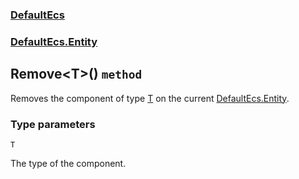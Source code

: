 ### [DefaultEcs](./DefaultEcs 'DefaultEcs')
### [DefaultEcs.Entity](./DefaultEcs-Entity 'DefaultEcs.Entity')
## Remove&lt;T&gt;() `method`
Removes the component of type [T](./DefaultEcs-Entity-Remove-T-()#T 'T') on the current [DefaultEcs.Entity](./DefaultEcs-Entity 'DefaultEcs.Entity').
### Type parameters

<a name='DefaultEcs-Entity-Remove-T-()-T'></a>
`T`

The type of the component.

